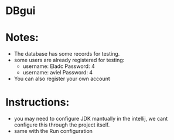 # DBgui

# Notes:
- The database has some records for testing.
- some users are already registered for testing:
  - username: Eladc Password: 4
  - username: aviel Password: 4
- You can also register your own account

# Instructions:
- you may need to configure JDK mantually in the intellij, we cant configure this through the project itself.
- same with the Run configuration
